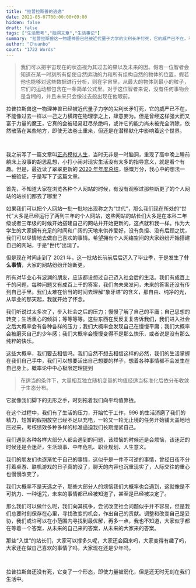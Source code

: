 ```yaml
---
title: "拉普拉斯兽的逃逸"
date: 2021-05-07T00:00:00+09:00
hidden: false
draft: false
tags: ["生活思考","脑洞文章","生活事记"]
summary: "拉普拉斯兽这一物理神兽已经被近代量子力学的尖利长矛钉死，它的威严已不在，不能像过去一样以一己之力横跨在物理学之上，肆意妄为。但是曾经这样强大而又富于力量的魔王，它真的会被轻易赶尽杀绝吗，或许它的能力尚未被完全消除，依然散落在某些地方，即使无法卷土重来，但还是在潜移默化中影响着这个世界。"
author: "Chuanbo"
count: "1722 Words"
---
```


> 我们可以把宇宙现在的状态视为其过去的果以及未来的因。假若一位智者会知道在某一时刻所有促使自然运动的力和所有组构自然的物体的位置，假若他也能够对这些数据进行分析，则在宇宙里，从最大的物体到最小的粒子，它们的运动都包含在一条简单公式里。对于这位智者来说，没有任何事物会是含糊的，并且未来只会像过去般出现在他眼前。

拉普拉斯兽这一物理神兽已经被近代量子力学的尖利长矛钉死，它的威严已不在，不能像过去一样以一己之力横跨在物理学之上，肆意妄为。但是曾经这样强大而又富于力量的魔王，它真的会被轻易赶尽杀绝吗，或许它的能力尚未被完全消除，依然散落在某些地方，即使无法卷土重来，但还是在潜移默化中影响着这个世界。

<br>

我之前写了一篇文章叫[正态模拟人生](https://timegg.top/posts/20210224-life/)，当时无非是一时脑洞，重现了高中晚上睡前躺床上没事的胡思乱想，小打小闹对现实生活没有太多的指导意义，就是看个有趣。但是，最近读了翠翠更新的 [2020 年年度总结](https://idealclover.top/archives/627/)，感慨万分，我心中的想法一一被验证，于是写下了这篇文章。

首先，不知道大家在浏览各种个人网站的时候，有没有观察过那些断更了的个人网站的站长们都去了哪里？

如果我们可以把个人网站一批一批地出现称之为“世代”，那么我们现在所处的“世代”大多是已经运行了两到三年的个人网站，这些网站的站长们大多是在本科二年级或者三年级的时候开始搭建自己的网站并开始更新的，这点就和我一样。作为大学生的大家拥有充足的时间和广阔的天地来供养爱好，没有负担、没有后顾之忧，我们可以尽情地去做自己喜欢的事情。希望拥有个人网络空间的大家纷纷开始搭建自己的网站，于是“世代”出现了。

但是现在时间走到了 2021 年，这一批站长前前后后迈入了毕业季，于是发生了**什么事情**，大家的网站纷纷开始断更。

所有对毕业心有波澜的朋友，应该都设想过自己迈入社会后的生活。我们有成百上千的问题，每种问题又有成百上千的答案，我们向未来发问，未来的答案还没有传到自己手里。我们太难在恰当的时间去理解“象牙塔”的含义，那自由、纯净的光，从毕业的那天起，我就开始了怀念。

我们听说过太多次了，步入社会之后的压力；慢慢了解了自己的平庸；自己思想的转变；生活重心的倾斜；等等等等。这些东西在反反复复告诉我们，我们进入社会之后大概率会有各种各样的压力；我们大概率会发现自己在慢慢平庸；我们大概率会被磨灭自己的少年感；我们大概率会慢慢变得不是那么快乐，或者说是没有那么纯粹的快乐。

这些大概率，我们要去相信吗。我们自然不想去相信这样的必然，我们的生活掌握在我们自己手中，我们可以想要活出自己想要的样子，想着各种事情都不会发生在自己身上。概率论中中心极限定理提到

> 在适当的条件下，大量相互独立随机变量的均值经适当标准化后依分布收敛于生态分布。

它就像我们脚下的无形之手，时刻拖着我们向平均值靠拢。

在这个过程中，我们有了生活的压力，开始忙于工作，996 的生活消磨了我们的精力，短暂的假期放空已经不足以充电，一轮又一轮无止境的任务开始铺天盖地地压过来，考核绩效多种多样的标准逼迫我们长期绷紧自己。

我们遇到各种各样大部分人都会遇到的问题，该烦恼的时候还是会烦恼，该迷茫的时候还是会迷茫，生活琐事、中年危机、职业规划、人生意义。

我们的朋友们也逐渐忙于自己的事情，这似乎是一件不可逆的事情，曾经日夜不分打着桌游、联机游戏的日子真的没了，聊天的内容也沉重现实了，人际交往的重心也慢慢改变了。

我们大概率不是天选之子，那些大部分人的烦恼我们大概率也会遇到，这就像是不可抗力、一种诅咒，未来的事情都已经被知道了，甚至是已经被决定了。

那么我们可以做什么呢，我们向其抗争，尝试改变社会问题似乎并不容易，但是我们总要时刻保存在心里，寻找改变的机会，作出自己的贡献。调整和改变自己是妥协，我们或许可以在小范围内寻找到最优解，再多一点，我也不知道，大家似乎都在等着一个答案，从未来的自己来的答案，从未来的大家来的答案。

那些“入世”的站长们，大家可以撑多久呢，大家还会回来吗，大家变得有趣了吗，大家还在做自己喜欢的事情了吗，大家现在还是少年吗。

<br>

拉普拉斯兽还没有死，它变了一个形态，即使力量被弱化，但是还无时无刻在我们生活中。